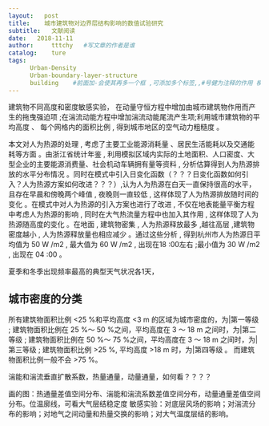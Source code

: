 ```yaml
---
layout:   post
title:    城市建筑物对边界层结构影响的数值试验研究
subtitle:   文献阅读
date:   2018-11-11
author:     tttchy   #写文章的作者是谁
catalog:    ture
tags:    
      Urban-Density
      Urban-boundary-layer-structure
      building    #前面加-会使其再多一个框 ,可添加多个标签,,#号健为注释的作用 模块的开始必须以---开头，不然会出现错误
---
```



建筑物不同高度和密度敏感实验，
在动量守恒方程中增加由城市建筑物作用而产生的拖曳强迫项 ;在湍流动能方程中增加湍流动能尾流产生项;利用城市建筑物的平均高度 、 每个网格内的面积比例 , 得到城市地区的空气动力粗糙度 。

本文对人为热源的处理 , 考虑了主要工业能源消耗量 、居民生活能耗以及交通能耗等方面 。由浙江省统计年鉴 , 利用模拟区域内实际的土地面积、人口密度、大型企业的主要能源消费量、社会机动车辆拥有量等资料 , 分析估算得到人为热源排放的水平分布情况 。同时在模式中引入日变化函数（？？？日变化函数如何引入？人为热源方案如何改进？？？）,认为人为热源在白天一直保持很高的水平，且存在早晨和傍晚两个峰值 , 夜晚则一直较低 , 这样体现了人为热源排放随时间的变化 。在模式中对人为热源的引入方案也进行了改进 , 不仅在地表能量平衡方程中考虑人为热源的影响 , 同时在大气热流量方程中也加入其作用 , 这样体现了人为热源随高度的变化 。在地面 , 建筑物密集 , 人为热源释放最多 ,越往高层 ,建筑物密度越小 , 人为热源释放量也相应减少 。通过这些分析 , 得到杭州市人为热源日平均值为 50 W /m2 , 最大值为 60 W /m2 , 出现在18 :00左右 ;最小值为 30 W /m2 , 出现在 04 :00 。

夏季和冬季出现频率最高的典型天气状况各1天，

城市密度的分类
-------------------------------------------------------------------------------
所有建筑物面积比例 <25 %和平均高度 <3 m 的区域为城市密度的，为|第一等级 ;
建筑物面积比例在 25 %～ 50 %之间，平均高度在 3 ～ 18 m 之间时，为|第二等级 ;
建筑物面积比例在 50 %～ 75 %之间，平均高度在 3 ～ 18 m 之间时，为|第三等级 ;
建筑物面积比例 >25 %, 平均高度 >18 m 时，为|第四等级 。
而建筑物面积比例一般不会 >75 %。

湍能和湍流垂直扩散系数，热量通量，动量通量，如何看？？？？

画的图：热通量差值空间分布、湍能和湍流系数差值空间分布，动量通量差值空间分布。位温廓线，可看大气层结稳定度
敏感实验：对底层风场的影响；对湍流分布的影响；对地气之间动量和热量交换的影响；对大气温度层结的影响。
